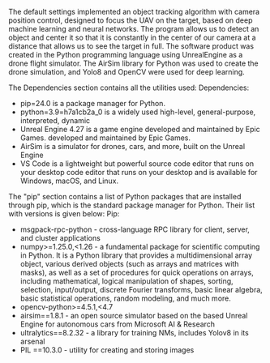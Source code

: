 The default settings implemented an object tracking algorithm with camera position control, designed to focus the UAV on the target, based on deep machine learning and neural networks.
The program allows us to detect an object and center it so that it is constantly in the center of our camera at a distance that allows us to see the target in full. The software product was created in the Python programming language using UnrealEngine as a drone flight simulator.
The AirSim library for Python was used to create the drone simulation, and Yolo8 and OpenCV were used for deep learning.

The Dependencies section contains all the utilities used:
Dependencies:
- pip=24.0 is a package manager for Python.
- python=3.9=h7a1cb2a_0 is a widely used 
high-level, general-purpose, interpreted, dynamic 
- Unreal Engine 4.27 is a game engine developed and maintained by Epic Games. 
developed and maintained by Epic Games.
- AirSim is a simulator for drones, cars, and more, 
built on the Unreal Engine
- VS Code is a lightweight but powerful source code editor that runs on your desktop 
code editor that runs on your desktop and is available for 
Windows, macOS, and Linux.

The "pip" section contains a list of Python packages that are installed 
through pip, which is the standard package manager for Python. Their list with 
versions is given below: 
Pip:
- msgpack-rpc-python - cross-language RPC library for 
client, server, and cluster applications
- numpy>=1.25.0,<1.26 - a fundamental package for 
scientific computing in Python. It is a Python library that provides 
a multidimensional array object, various derived objects (such as 
arrays and matrices with masks), as well as a set of procedures for quick 
operations on arrays, including mathematical, logical 
manipulation of shapes, sorting, selection, input/output, 
discrete Fourier transforms, basic linear algebra, basic 
statistical operations, random modeling, and much more.
- opencv-python>=4.5.1,<4.7
- airsim==1.8.1 - an open source simulator based on the 
based Unreal Engine for autonomous cars from Microsoft AI & 
Research
- ultralytics==8.2.32 - a library for training NMs, 
includes Yolov8 in its arsenal
- PIL ==10.3.0 - utility for creating and storing 
images

